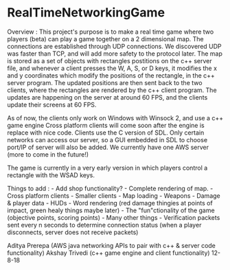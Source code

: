 # RealTimeNetworkingGame


Overview : 
  This project's purpose is to make a real time game where two players (beta) can play a game together 
  on a 2 dimensional map. The connections are established through UDP connections. We discovered UDP was faster than TCP, and
  will add more safety to the protocol later. The map is stored as a set of objects with rectangles postitions on the c++ server 
  file, and whenever a client presses the W, A, S, or D keys, it modifies the x and y coordinates which modify the positions of 
  the rectangle, in the c++ server program. The updated positions are then sent back to the two  clients, where the rectangles are 
  rendered by the c++ client program. The updates are happening on the server at around 60 FPS, and the clients update their screens 
  at 60 FPS. 
  
  As of now, the clients only work on Windows with Winsock 2, and use a c++ game engine Cross platform clients will come soon after the 
  engine is replace with nice code. Clients use the C version of SDL. Only certain networks can access our server, so a GUI embedded 
  in SDL to choose port/IP of server will also be added. We currently have one AWS server (more to come in the future!)
  
  The game is currently in a very early version in which players control a rectangle with the WSAD keys. 
    
Things to add : 
      - Add shop functionality?
      - Complete rendering of map.
      - Cross platform clients
      - Smaller clients
      - Map loading
      - Weapons
      - Damage & player data
      - HUDs
      - Word rendering (red damage thingies at points of impact, green healy things maybe later)
      - The "fun"ctionality of the game (objective points, scoring points)
      - Many other things
      - Verification packets sent every n seconds to determine connection status 
          (when a player disconnects, server does not receive packets)
     
Aditya Prerepa (AWS java networking APIs to pair with c++ & server code functionality) 
Akshay Trivedi (c++ game engine and client functionality) 
12-8-18
